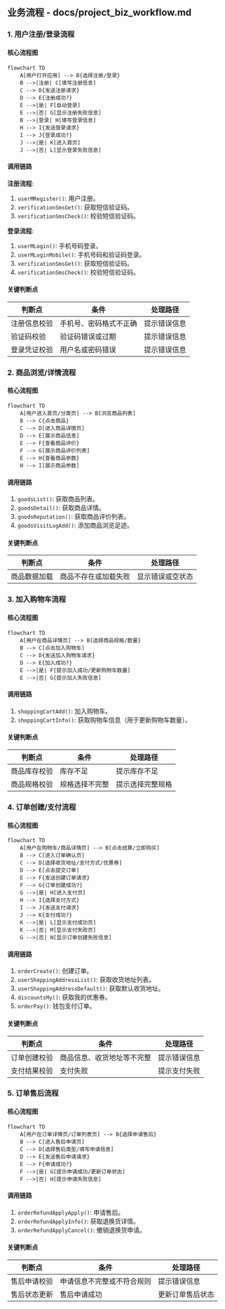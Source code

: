## 业务流程 - docs/project_biz_workflow.md

### 1. 用户注册/登录流程

#### 核心流程图

```mermaid
flowchart TD
    A[用户打开应用] --> B{选择注册/登录}
    B -->|注册| C[填写注册信息]
    C --> D{发送注册请求}
    D --> E{注册成功?}
    E -->|是| F[自动登录]
    E -->|否| G[显示注册失败信息]
    B -->|登录| H[填写登录信息]
    H --> I{发送登录请求}
    I --> J{登录成功?}
    J -->|是| K[进入首页]
    J -->|否| L[显示登录失败信息]
```

#### 调用链路

**注册流程**:

1.  `userMRegister()`: 用户注册。
2.  `verificationSmsGet()`: 获取短信验证码。
3.  `verificationSmsCheck()`: 校验短信验证码。

**登录流程**:

1.  `userMLogin()`: 手机号码登录。
2.  `userMLoginMobile()`: 手机号码和验证码登录。
3.  `verificationSmsGet()`: 获取短信验证码。
4.  `verificationSmsCheck()`: 校验短信验证码。

#### 关键判断点

| 判断点         | 条件             | 处理路径         |
| -------------- | ---------------- | ---------------- |
| 注册信息校验   | 手机号、密码格式不正确 | 提示错误信息     |
| 验证码校验     | 验证码错误或过期 | 提示错误信息     |
| 登录凭证校验   | 用户名或密码错误 | 提示错误信息     |

### 2. 商品浏览/详情流程

#### 核心流程图

```mermaid
flowchart TD
    A[用户进入首页/分类页] --> B[浏览商品列表]
    B --> C{点击商品}
    C --> D[进入商品详情页]
    D --> E[展示商品信息]
    E --> F{查看商品评价}
    F --> G[展示商品评价列表]
    E --> H{查看商品参数}
    H --> I[展示商品参数]
```

#### 调用链路

1.  `goodsList()`: 获取商品列表。
2.  `goodsDetail()`: 获取商品详情。
3.  `goodsReputation()`: 获取商品评价列表。
4.  `goodsVisitLogAdd()`: 添加商品浏览足迹。

#### 关键判断点

| 判断点       | 条件           | 处理路径         |
| ------------ | -------------- | ---------------- |
| 商品数据加载 | 商品不存在或加载失败 | 显示错误或空状态 |

### 3. 加入购物车流程

#### 核心流程图

```mermaid
flowchart TD
    A[用户在商品详情页] --> B{选择商品规格/数量}
    B --> C[点击加入购物车]
    C --> D{发送加入购物车请求}
    D --> E{加入成功?}
    E -->|是| F[提示加入成功/更新购物车数量]
    E -->|否| G[提示加入失败信息]
```

#### 调用链路

1.  `shoppingCartAdd()`: 加入购物车。
2.  `shoppingCartInfo()`: 获取购物车信息（用于更新购物车数量）。

#### 关键判断点

| 判断点         | 条件           | 处理路径         |
| -------------- | -------------- | ---------------- |
| 商品库存校验   | 库存不足       | 提示库存不足     |
| 商品规格校验   | 规格选择不完整 | 提示选择完整规格 |

### 4. 订单创建/支付流程

#### 核心流程图

```mermaid
flowchart TD
    A[用户在购物车/商品详情页] --> B[点击结算/立即购买]
    B --> C[进入订单确认页]
    C --> D[选择收货地址/支付方式/优惠券]
    D --> E[点击提交订单]
    E --> F{发送创建订单请求}
    F --> G{订单创建成功?}
    G -->|是| H[进入支付页]
    H --> I{选择支付方式}
    I --> J{发送支付请求}
    J --> K{支付成功?}
    K -->|是| L[显示支付成功页]
    K -->|否| M[显示支付失败页]
    G -->|否| N[显示订单创建失败信息]
```

#### 调用链路

1.  `orderCreate()`: 创建订单。
2.  `userShoppingAddressList()`: 获取收货地址列表。
3.  `userShoppingAddressDefault()`: 获取默认收货地址。
4.  `discountsMy()`: 获取我的优惠券。
5.  `orderPay()`: 钱包支付订单。

#### 关键判断点

| 判断点         | 条件           | 处理路径         |
| -------------- | -------------- | ---------------- |
| 订单创建校验   | 商品信息、收货地址等不完整 | 提示错误信息     |
| 支付结果校验   | 支付失败       | 提示支付失败     |

### 5. 订单售后流程

#### 核心流程图

```mermaid
flowchart TD
    A[用户在订单详情页/订单列表页] --> B{选择申请售后}
    B --> C[进入售后申请页]
    C --> D[选择售后类型/填写申请信息]
    D --> E{发送售后申请请求}
    E --> F{申请成功?}
    F -->|是| G[提示申请成功/更新订单状态]
    F -->|否| H[提示申请失败信息]
```

#### 调用链路

1.  `orderRefundApplyApply()`: 申请售后。
2.  `orderRefundApplyInfo()`: 获取退换货详情。
3.  `orderRefundApplyCancel()`: 撤销退换货申请。

#### 关键判断点

| 判断点         | 条件           | 处理路径         |
| -------------- | -------------- | ---------------- |
| 售后申请校验   | 申请信息不完整或不符合规则 | 提示错误信息     |
| 售后状态更新   | 售后申请成功   | 更新订单售后状态 |
